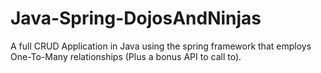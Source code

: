 # Java-Spring-DojosAndNinjas
A full CRUD Application in Java using the spring framework that employs One-To-Many relationships (Plus a bonus API to call to).
